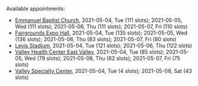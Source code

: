Available appointments:

* [Emmanuel Baptist Church](https://schedulecare.sccgov.org/mychartprd/SignupAndSchedule/EmbeddedSchedule?id=132871&vt=1277&dept=101064006), 2021-05-04, Tue (111 slots); 2021-05-05, Wed (111 slots); 2021-05-06, Thu (111 slots); 2021-05-07, Fri (110 slots)
* [Fairgrounds Expo Hall](https://schedulecare.sccgov.org/mychartprd/SignupAndSchedule/EmbeddedSchedule?id=132726&vt=1277&dept=101064002), 2021-05-04, Tue (135 slots); 2021-05-05, Wed (136 slots); 2021-05-06, Thu (83 slots); 2021-05-07, Fri (80 slots)
* [Levis Stadium](https://schedulecare.sccgov.org/mychartprd/SignupAndSchedule/EmbeddedSchedule?id=132723&vt=1277&dept=101064004), 2021-05-04, Tue (121 slots); 2021-05-06, Thu (122 slots)
* [Valley Health Center East Valley](https://schedulecare.sccgov.org/mychartprd/SignupAndSchedule/EmbeddedSchedule?id=132268&vt=1277&dept=101064007), 2021-05-04, Tue (85 slots); 2021-05-05, Wed (79 slots); 2021-05-06, Thu (82 slots); 2021-05-07, Fri (75 slots)
* [Valley Specialty Center](https://schedulecare.sccgov.org/mychartprd/SignupAndSchedule/EmbeddedSchedule?id=132277&vt=1277&dept=101001072), 2021-05-04, Tue (4 slots); 2021-05-08, Sat (43 slots)
